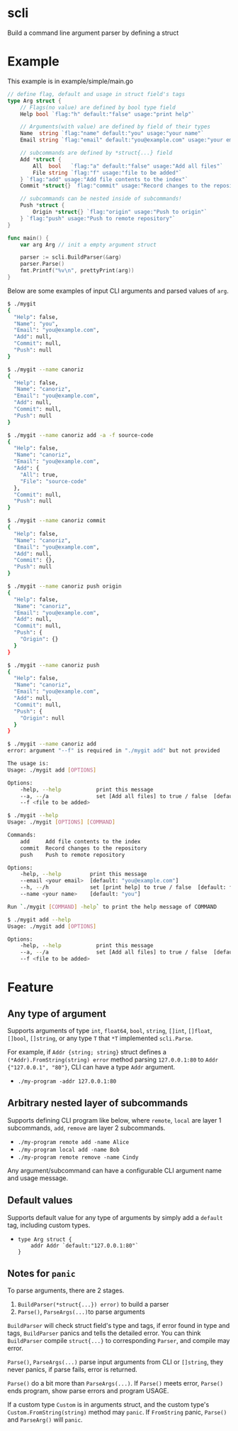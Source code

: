 # scli
Build a command line argument parser by defining a struct

# Example
This example is in example/simple/main.go
```go
// define flag, default and usage in struct field's tags
type Arg struct {
	// Flags(no value) are defined by bool type field
	Help bool `flag:"h" default:"false" usage:"print help"`

	// Arguments(with value) are defined by field of their types
	Name  string `flag:"name" default:"you" usage:"your name"`
	Email string `flag:"email" default:"you@example.com" usage:"your email"`

	// subcommands are defined by *struct{...} field
	Add *struct {
		All  bool   `flag:"a" default:"false" usage:"Add all files"`
		File string `flag:"f" usage:"file to be added"`
	} `flag:"add" usage:"Add file contents to the index"`
	Commit *struct{} `flag:"commit" usage:"Record changes to the repository"`

	// subcommands can be nested inside of subcommands!
	Push *struct {
		Origin *struct{} `flag:"origin" usage:"Push to origin"`
	} `flag:"push" usage:"Push to remote repository"`
}

func main() {
	var arg Arg // init a empty argument struct

	parser := scli.BuildParser(&arg)
	parser.Parse()
    fmt.Printf("%v\n", prettyPrint(arg))
}
```

Below are some examples of input CLI arguments and parsed values of ```arg```.
```bash
$ ./mygit 
{
  "Help": false,
  "Name": "you",
  "Email": "you@example.com",
  "Add": null,
  "Commit": null,
  "Push": null
}

$ ./mygit --name canoriz
{
  "Help": false,
  "Name": "canoriz",
  "Email": "you@example.com",
  "Add": null,
  "Commit": null,
  "Push": null
}

$ ./mygit --name canoriz add -a -f source-code
{
  "Help": false,
  "Name": "canoriz",
  "Email": "you@example.com",
  "Add": {
    "All": true,
    "File": "source-code"
  },
  "Commit": null,
  "Push": null
}

$ ./mygit --name canoriz commit
{
  "Help": false,
  "Name": "canoriz",
  "Email": "you@example.com",
  "Add": null,
  "Commit": {},
  "Push": null
}

$ ./mygit --name canoriz push origin
{
  "Help": false,
  "Name": "canoriz",
  "Email": "you@example.com",
  "Add": null,
  "Commit": null,
  "Push": {
    "Origin": {}
  }
}

$ ./mygit --name canoriz push
{
  "Help": false,
  "Name": "canoriz",
  "Email": "you@example.com",
  "Add": null,
  "Commit": null,
  "Push": {
    "Origin": null
  }
}

$ ./mygit --name canoriz add
error: argument "--f" is required in "./mygit add" but not provided

The usage is:
Usage: ./mygit add [OPTIONS]

Options:
    -help, --help           print this message
    --a, --/a               set [Add all files] to true / false  [default: false]
    --f <file to be added>

$ ./mygit --help
Usage: ./mygit [OPTIONS] [COMMAND]

Commands:
    add     Add file contents to the index
    commit  Record changes to the repository
    push    Push to remote repository

Options:
    -help, --help         print this message
    --email <your email>  [default: "you@example.com"]
    --h, --/h             set [print help] to true / false  [default: false]
    --name <your name>    [default: "you"]

Run `./mygit [COMMAND] -help` to print the help message of COMMAND

$ ./mygit add --help
Usage: ./mygit add [OPTIONS]

Options:
    -help, --help           print this message
    --a, --/a               set [Add all files] to true / false  [default: false]
    --f <file to be added>
```


# Feature

## Any type of argument
Supports arguments of type `int`, `float64`, `bool`, `string`, `[]int`,
 `[]float`, `[]bool`, `[]string`, or any type `T` that `*T`
implemented `scli.Parse`.

For example, if `Addr {string; string}` struct defines a `(*Addr).FromString(string) error`
method parsing `127.0.0.1:80` to `Addr {"127.0.0.1", "80"}`, CLI can have a type `Addr`
argument.
- `./my-program -addr 127.0.0.1:80`

## Arbitrary nested layer of subcommands
Supports defining CLI program like below, where `remote`, `local` are layer 1 subcommands,
`add`, `remove` are layer 2 subcommands.
- `./my-program remote add -name Alice`
- `./my-program local add -name Bob`
- `./my-program remote remove -name Cindy`

Any argument/subcommand can have a configurable CLI argument name and usage message.

## Default values
Supports default value for any type of arguments by simply add a `default` tag, including custom types.
- ```
  type Arg struct {
      addr Addr `default:"127.0.0.1:80"`
  }
  ```


## Notes for `panic`
To parse arguments, there are 2 stages.
1. `BuildParser(*struct{...}) error)` to build a parser
2. `Parse()`, `ParseArgs(...)`to parse arguments

`BuildParser` will check struct field's type and tags,
if error found in type and tags, `BuildParser` panics and tells
the detailed error. You can think `BuildParser` compile `struct{...}` to
corresponding `Parser`, and compile may error.

`Parse()`, `ParseArgs(...)` parse input arguments from CLI or `[]string`,
they never panics, if parse fails, error is returned.

`Parse()` do a bit more than `ParseArgs(...)`. If `Parse()` meets error,
`Parse()` ends program, show parse errors and program USAGE.

If a custom type `Custom` is in arguments struct, and the custom type's
`Custom.FromString(string)` method may `panic`.
If `FromString` panic, `Parse()` and `ParseArg()` will `panic`.
